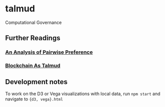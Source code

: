 # talmud
Computational Governance

## Further Readings

### [An Analysis of Pairwise Preference](http://nbviewer.jupyter.org/github/kronosapiens/thesis/blob/master/tex/thesis.pdf)

### [Blockchain As Talmud](http://kronosapiens.github.io/blog/2016/01/11/blockchain-as-talmud.html)


## Development notes

To work on the D3 or Vega visualizations with local data, run `npm start` and navigate to `{d3, vega}.html`

